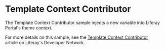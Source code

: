 # Template Context Contributor

The Template Context Contributor sample injects a new variable into Liferay
Portal's theme context.

For more details on this sample, see the
[Template Context Contributor](https://dev.liferay.com/develop/reference/-/knowledge_base/7-0/template-context-contributor)
article on Liferay's Developer Network.